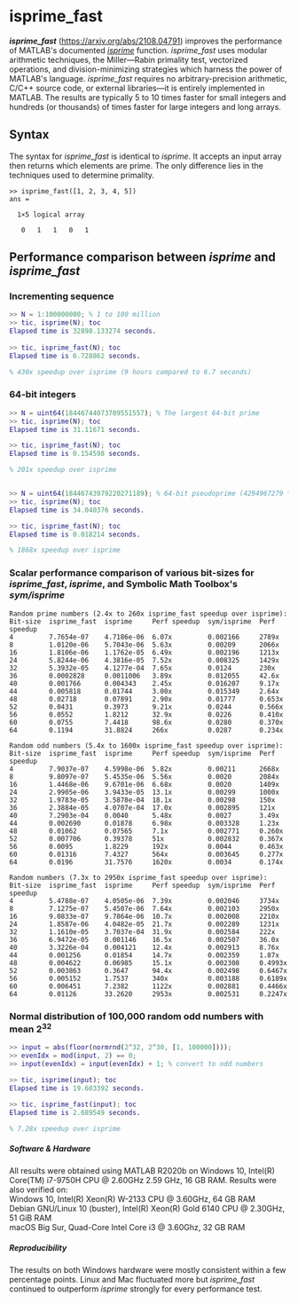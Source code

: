# isprime_fast

**_isprime_fast_** (https://arxiv.org/abs/2108.04791) improves the performance of MATLAB's documented [*isprime*](https://www.mathworks.com/help/matlab/ref/isprime.html) function. *isprime_fast* uses modular arithmetic techniques, the Miller—Rabin primality test, vectorized operations, and division-minimizing strategies which harness the power of MATLAB's language. *isprime_fast* requires no arbitrary-precision arithmetic, C/C++ source code, or external libraries—it is entirely implemented in MATLAB. The results are typically 5 to 10 times faster for small integers and hundreds (or thousands) of times faster for large integers and long arrays.

## Syntax
The syntax for *isprime_fast* is identical to *isprime*. It accepts an input array then returns which elements are prime. The only difference lies in the techniques used to determine primality.
```
>> isprime_fast([1, 2, 3, 4, 5])
ans =

  1×5 logical array

   0   1   1   0   1
```

## Performance comparison between *isprime* and *isprime_fast*
### Incrementing sequence
```MATLAB
>> N = 1:100000000; % 1 to 100 million
>> tic, isprime(N); toc
Elapsed time is 32898.133274 seconds.
    
>> tic, isprime_fast(N); toc
Elapsed time is 6.728862 seconds.

% 430x speedup over isprime (9 hours compared to 6.7 seconds)
```

### 64-bit integers

```MATLAB
>> N = uint64(18446744073709551557); % The largest 64-bit prime
>> tic, isprime(N); toc
Elapsed time is 31.11671 seconds.

>> tic, isprime_fast(N); toc
Elapsed time is 0.154598 seconds.

% 201x speedup over isprime


>> N = uint64(18446743979220271189); % 64-bit pseudoprime (4294967279 * 4294967291)
>> tic, isprime(N); toc
Elapsed time is 34.040376 seconds.

>> tic, isprime_fast(N); toc
Elapsed time is 0.018214 seconds.

% 1868x speedup over isprime
```

### Scalar performance comparison of various bit-sizes for *isprime_fast*, *isprime*, and Symbolic Math Toolbox's *sym/isprime*
```
Random prime numbers (2.4x to 260x isprime_fast speedup over isprime):
Bit-size  isprime_fast  isprime     Perf speedup  sym/isprime  Perf speedup
4         7.7654e-07    4.7186e-06  6.07x         0.002166     2789x
8         1.0120e-06    5.7043e-06  5.63x         0.00209      2066x
16        1.8106e-06    1.1762e-05  6.49x         0.002196     1213x
24        5.8244e-06    4.3816e-05  7.52x         0.008325     1429x
32        5.3932e-05    4.1277e-04  7.65x         0.0124       230x
36        0.0002828     0.0011006   3.89x         0.012055     42.6x
40        0.001766      0.004343    2.45x         0.016207     9.17x
44        0.005818      0.01744     3.00x         0.015349     2.64x
48        0.02718       0.07891     2.90x         0.01777      0.653x
52        0.0431        0.3973      9.21x         0.0244       0.566x
56        0.0552        1.8212      32.9x         0.0226       0.410x
60        0.0755        7.4418      98.6x         0.0280       0.370x
64        0.1194        31.8824     266x          0.0287       0.234x

Random odd numbers (5.4x to 1600x isprime_fast speedup over isprime):
Bit-size  isprime_fast  isprime     Perf speedup  sym/isprime  Perf speedup
4         7.9037e-07    4.5998e-06  5.82x         0.00211      2668x
8         9.8097e-07    5.4535e-06  5.56x         0.0020       2084x
16        1.4468e-06    9.6701e-06  6.68x         0.0020       1409x
24        2.9905e-06    3.9433e-05  13.1x         0.00299      1000x
32        1.9783e-05    3.5878e-04  18.1x         0.00298      150x
36        2.3884e-05    4.0707e-04  17.0x         0.002895     121x
40        7.2903e-04    0.0040      5.48x         0.0027       3.49x
44        0.002690      0.01878     6.98x         0.003328     1.23x
48        0.01062       0.07565     7.1x          0.002771     0.260x
52        0.007706      0.39378     51x           0.002832     0.367x
56        0.0095        1.8229      192x          0.0044       0.463x
60        0.01316       7.4327      564x          0.003645     0.277x
64        0.0196        31.7576     1620x         0.0034       0.174x

Random numbers (7.3x to 2950x isprime_fast speedup over isprime):
Bit-size  isprime_fast  isprime     Perf speedup  sym/isprime  Perf speedup
4         5.4788e-07    4.0505e-06  7.39x         0.002046     3734x
8         7.1275e-07    5.4507e-06  7.64x         0.002103     2950x
16        9.0833e-07    9.7864e-06  10.7x         0.002008     2210x
24        1.8587e-06    4.0482e-05  21.7x         0.002289     1231x
32        1.1610e-05    3.7037e-04  31.9x         0.002584     222x
36        6.9472e-05    0.001146    16.5x         0.002507     36.0x
40        3.3226e-04    0.004121    12.4x         0.002913     8.76x
44        0.001256      0.01854     14.7x         0.002359     1.87x
48        0.004622      0.06985     15.1x         0.002308     0.4993x
52        0.003863      0.3647      94.4x         0.002498     0.6467x
56        0.005152      1.7537      340x          0.003188     0.6189x
60        0.006451      7.2382      1122x         0.002881     0.4466x
64        0.01126       33.2620     2953x         0.002531     0.2247x
```

### Normal distribution of 100,000 random odd numbers with mean 2<sup>32</sup>
```MATLAB
>> input = abs(floor(normrnd(2^32, 2^30, [1, 100000])));
>> evenIdx = mod(input, 2) == 0;
>> input(evenIdx) = input(evenIdx) + 1; % convert to odd numbers

>> tic, isprime(input); toc
Elapsed time is 19.603392 seconds.

>> tic, isprime_fast(input); toc
Elapsed time is 2.689549 seconds.

% 7.28x speedup over isprime
```

##### Software & Hardware
All results were obtained using MATLAB R2020b on Windows 10, Intel(R) Core(TM) i7-9750H CPU @ 2.60GHz 2.59 GHz, 16 GB RAM. Results were also verified on:<br/>
Windows 10, Intel(R) Xeon(R) W-2133 CPU @ 3.60GHz, 64 GB RAM<br/>
Debian GNU/Linux 10 (buster), Intel(R) Xeon(R) Gold 6140 CPU @ 2.30GHz, 51 GiB RAM<br/>
macOS Big Sur, Quad-Core Intel Core i3 @ 3.60Ghz, 32 GB RAM

##### Reproducibility
The results on both Windows hardware were mostly consistent within a few percentage points. Linux and Mac fluctuated more but *isprime_fast* continued to outperform *isprime* strongly for every performance test.
